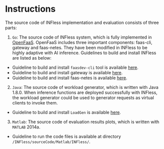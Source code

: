 # Instructions  
The source code of INFless implementation and evaluation consists of three parts:  

1. `Go`: The source code of INFless system, which is fully implemented in [OpenFaaS](https://docs.openfaas.com/deployment/kubernetes/). OpenFaaS includes three important components: faas-cli, gateway and faas-netes. They have been modified in INFless to be highly adaptive with AI inference. Guidelines to build and install INFless are listed as below:
- Guideline to build and install `faasdev-cli` tool is available  [here](https://github.com/TankLabTJU/INFless/tree/main/sourceCode/Go/src/github.com/openfaas/faas-cli/README.md). 
- Guideline to build and install gateway is available  [here](https://github.com/TankLabTJU/INFless/tree/main/sourceCode/Go/src/github.com/openfaas/faas/gateway/README.md). 
- Guideline to build and install faas-netes is available  [here](https://github.com/TankLabTJU/INFless/tree/main/sourceCode/Go/src/github.com/openfaas/faas-netes/README.md). 
2. `Java`: The source code of workload generator, which is written with Java 1.8.0. When inference functions are deployed successfully with INFless, the workload generator could be used to generator requests as virtual clients to invoke them.
- Guideline to build and install `LoadGen` is available [here](https://github.com/TankLabTJU/INFless/tree/main/sourceCode/Java/LoadGen).
3. `Matlab`: The source code of evaluation results plots, which is written with `MATLAB` 2014a.  
- Guideline to run the code files is available at directory `/INFless/sourceCode/Matlab/INFless/`.